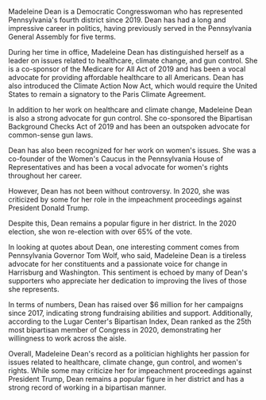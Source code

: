 Madeleine Dean is a Democratic Congresswoman who has represented Pennsylvania's fourth district since 2019. Dean has had a long and impressive career in politics, having previously served in the Pennsylvania General Assembly for five terms.

During her time in office, Madeleine Dean has distinguished herself as a leader on issues related to healthcare, climate change, and gun control. She is a co-sponsor of the Medicare for All Act of 2019 and has been a vocal advocate for providing affordable healthcare to all Americans. Dean has also introduced the Climate Action Now Act, which would require the United States to remain a signatory to the Paris Climate Agreement.

In addition to her work on healthcare and climate change, Madeleine Dean is also a strong advocate for gun control. She co-sponsored the Bipartisan Background Checks Act of 2019 and has been an outspoken advocate for common-sense gun laws.

Dean has also been recognized for her work on women's issues. She was a co-founder of the Women's Caucus in the Pennsylvania House of Representatives and has been a vocal advocate for women's rights throughout her career.

However, Dean has not been without controversy. In 2020, she was criticized by some for her role in the impeachment proceedings against President Donald Trump.

Despite this, Dean remains a popular figure in her district. In the 2020 election, she won re-election with over 65% of the vote.

In looking at quotes about Dean, one interesting comment comes from Pennsylvania Governor Tom Wolf, who said, Madeleine Dean is a tireless advocate for her constituents and a passionate voice for change in Harrisburg and Washington. This sentiment is echoed by many of Dean's supporters who appreciate her dedication to improving the lives of those she represents.

In terms of numbers, Dean has raised over $6 million for her campaigns since 2017, indicating strong fundraising abilities and support. Additionally, according to the Lugar Center's Bipartisan Index, Dean ranked as the 25th most bipartisan member of Congress in 2020, demonstrating her willingness to work across the aisle.

Overall, Madeleine Dean's record as a politician highlights her passion for issues related to healthcare, climate change, gun control, and women's rights. While some may criticize her for impeachment proceedings against President Trump, Dean remains a popular figure in her district and has a strong record of working in a bipartisan manner.
